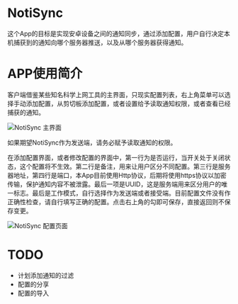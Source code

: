 # NotiSync

这个App的目标是实现安卓设备之间的通知同步，通过添加配置，用户自行决定本机捕获到的通知向哪个服务器推送，以及从哪个服务器获得通知。

# APP使用简介
 
客户端借鉴某些知名科学上网工具的主界面，只现实配置列表，右上角菜单可以选择手动添加配置，从剪切板添加配置，或者设置给予读取通知权限，或者查看已经捕获的通知。

![NotiSync 主界面](https://leanote.squarefong.com/api/file/getImage?fileId=5ea88dcf2fc01e02bb00069f)

如果期望NotiSync作为发送端，请务必赋予读取通知的权限。

在添加配置界面，或者修改配置的界面中，第一行为是否运行，当开关处于关闭状态，这个配置将不生效。第二行是备注，用来让用户区分不同配置。第三行是服务器地址，第四行是端口，本App目前使用Http协议，后期将使用https协议以加密传输，保护通知内容不被泄露。最后一项是UUID，这是服务端用来区分用户的唯一标志。最后是工作模式，自行选择作为发送端或者接受端。目前配置文件没有作正确性检查，请自行填写正确的配置。点击右上角的勾即可保存，直接返回则不保存变更。

![NotiSync 配置页面](https://leanote.squarefong.com/api/file/getImage?fileId=5ea8904c2fc01e02bb0006a1)

# TODO

- 计划添加通知的过滤
- 配置的分享
- 配置的导入